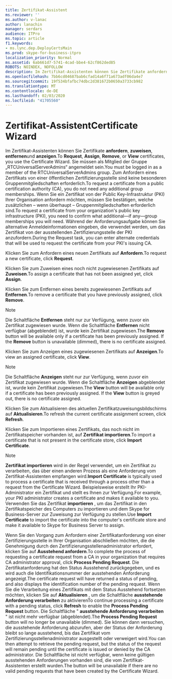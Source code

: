 ```yaml
---
title: Zertifikat-Assistent
ms.reviewer: ''
ms.author: v-lanac
author: lanachin
manager: serdars
audience: ITPro
ms.topic: article
f1.keywords:
- ms.lync.dep.DeployCertsMain
ms.prod: skype-for-business-itpro
localization_priority: Normal
ms.assetid: 6ab661d7-5741-4cad-bbe4-62cf862ded85
ROBOTS: NOINDEX, NOFOLLOW
description: Im Zertifikat-Assistenten können Sie Zertifikate anfordern, zuweisen, entfernenund anzeigen. Sie müssen als Mitglied der Gruppe „RTCUniversalServerAdmins“ angemeldet sein. Zum Anfordern eines Zertifikats von einer öffentlichen Zertifizierungsstelle sind keine besonderen Gruppenmitgliedschaften erforderlich. Wenn Sie ein Zertifikat von der Public Key-Infrastruktur (PKI) Ihrer Organisation anfordern möchten, müssen Sie bestätigen, welche zusätzlichen – wenn überhaupt – Gruppenmitgliedschaften erforderlich sind. Während der Anforderungsaufgabe können Sie alternative Anmeldeinformationen eingeben, die verwendet werden, um das Zertifikat von der ausstellenden Zertifizierungsstelle der PKI anzufordern.
ms.openlocfilehash: 7bb6cd04687bab6cfad14a6f71a673adf06da4e7
ms.sourcegitcommit: 19f534bfafbc74dbc2d381672b0650a3733cb982
ms.translationtype: MT
ms.contentlocale: de-DE
ms.lasthandoff: 02/03/2020
ms.locfileid: "41705560"
---
```

# <a name="certificate-wizard"></a><span data-ttu-id="ca7db-107">Zertifikat-Assistent</span><span class="sxs-lookup"><span data-stu-id="ca7db-107">Certificate Wizard</span></span>
 
<span data-ttu-id="ca7db-108">Im Zertifikat-Assistenten können Sie Zertifikate **anfordern**, **zuweisen**, **entfernen**und **anzeigen**.</span><span class="sxs-lookup"><span data-stu-id="ca7db-108">To **Request**, **Assign**, **Remove**, or **View** certificates, you use the Certificate Wizard.</span></span> <span data-ttu-id="ca7db-109">Sie müssen als Mitglied der Gruppe „RTCUniversalServerAdmins“ angemeldet sein.</span><span class="sxs-lookup"><span data-stu-id="ca7db-109">You must be logged in as a member of the RTCUniversalServerAdmins group.</span></span> <span data-ttu-id="ca7db-110">Zum Anfordern eines Zertifikats von einer öffentlichen Zertifizierungsstelle sind keine besonderen Gruppenmitgliedschaften erforderlich.</span><span class="sxs-lookup"><span data-stu-id="ca7db-110">To request a certificate from a public certification authority (CA), you do not need any additional group memberships.</span></span> <span data-ttu-id="ca7db-111">Wenn Sie ein Zertifikat von der Public Key-Infrastruktur (PKI) Ihrer Organisation anfordern möchten, müssen Sie bestätigen, welche zusätzlichen – wenn überhaupt – Gruppenmitgliedschaften erforderlich sind.</span><span class="sxs-lookup"><span data-stu-id="ca7db-111">To request a certificate from your organization's public key infrastructure (PKI), you need to confirm what additional—if any—group memberships you will need.</span></span> <span data-ttu-id="ca7db-112">Während der Anforderungsaufgabe können Sie alternative Anmeldeinformationen eingeben, die verwendet werden, um das Zertifikat von der ausstellenden Zertifizierungsstelle der PKI anzufordern.</span><span class="sxs-lookup"><span data-stu-id="ca7db-112">During the Request task, you can enter alternate credentials that will be used to request the certificate from your PKI's issuing CA.</span></span>
  
<span data-ttu-id="ca7db-113">Klicken Sie zum Anfordern eines neuen Zertifikats auf **Anfordern**.</span><span class="sxs-lookup"><span data-stu-id="ca7db-113">To request a new certificate, click **Request**.</span></span>
  
<span data-ttu-id="ca7db-114">Klicken Sie zum Zuweisen eines noch nicht zugewiesenen Zertifikats auf **Zuweisen**.</span><span class="sxs-lookup"><span data-stu-id="ca7db-114">To assign a certificate that has not been assigned yet, click **Assign**.</span></span>
  
<span data-ttu-id="ca7db-115">Klicken Sie zum Entfernen eines bereits zugewiesenen Zertifikats auf **Entfernen**.</span><span class="sxs-lookup"><span data-stu-id="ca7db-115">To remove a certificate that you have previously assigned, click **Remove**.</span></span>
  
> [!NOTE]
> <span data-ttu-id="ca7db-p103">Die Schaltfläche **Entfernen** steht nur zur Verfügung, wenn zuvor ein Zertifikat zugewiesen wurde. Wenn die Schaltfläche **Entfernen** nicht verfügbar (abgeblendet) ist, wurde kein Zertifikat zugewiesen.</span><span class="sxs-lookup"><span data-stu-id="ca7db-p103">The **Remove** button will be available only if a certificate has been previously assigned. If the **Remove** button is unavailable (dimmed), there is no certificate assigned.</span></span>
  
<span data-ttu-id="ca7db-118">Klicken Sie zum Anzeigen eines zugewiesenen Zertifikats auf **Anzeigen**.</span><span class="sxs-lookup"><span data-stu-id="ca7db-118">To view an assigned certificate, click **View**.</span></span>
  
> [!NOTE]
> <span data-ttu-id="ca7db-p104">Die Schaltfläche **Anzeigen** steht nur zur Verfügung, wenn zuvor ein Zertifikat zugewiesen wurde. Wenn die Schaltfläche **Anzeigen** abgeblendet ist, wurde kein Zertifikat zugewiesen.</span><span class="sxs-lookup"><span data-stu-id="ca7db-p104">The **View** button will be available only if a certificate has been previously assigned. If the **View** button is greyed out, there is no certificate assigned.</span></span>
  
<span data-ttu-id="ca7db-121">Klicken Sie zum Aktualisieren des aktuellen Zertifikatzuweisungsbildschirms auf **Aktualisieren**.</span><span class="sxs-lookup"><span data-stu-id="ca7db-121">To refresh the current certificate assignment screen, click **Refresh**.</span></span>
  
<span data-ttu-id="ca7db-122">Klicken Sie zum Importieren eines Zertifikats, das noch nicht im Zertifikatspeicher vorhanden ist, auf **Zertifikat importieren**.</span><span class="sxs-lookup"><span data-stu-id="ca7db-122">To import a certificate that is not present in the certificate store, click **Import Certificate**.</span></span>
  
> [!NOTE]
> <span data-ttu-id="ca7db-123">**Zertifikat importieren** wird in der Regel verwendet, um ein Zertifikat zu verarbeiten, das über einen anderen Prozess als eine Anforderung vom Zertifikat-Assistenten empfangen wird.</span><span class="sxs-lookup"><span data-stu-id="ca7db-123">**Import Certificate** is typically used to process a certificate that is received through a process other than a request from the Certificate Wizard.</span></span> <span data-ttu-id="ca7db-124">Beispielsweise erstellt Ihr PKI-Administrator ein Zertifikat und stellt es Ihnen zur Verfügung.</span><span class="sxs-lookup"><span data-stu-id="ca7db-124">For example, your PKI administrator creates a certificate and makes it available to you.</span></span> <span data-ttu-id="ca7db-125">Verwenden Sie das Zertifikat **importieren** , um das Zertifikat in den Zertifikatspeicher des Computers zu importieren und dem Skype for Business-Server zur Zuweisung zur Verfügung zu stellen.</span><span class="sxs-lookup"><span data-stu-id="ca7db-125">Use **Import Certificate** to import the certificate into the computer's certificate store and make it available to Skype for Business Server to assign.</span></span>
  
<span data-ttu-id="ca7db-126">Wenn Sie den Vorgang zum Anfordern einer Zertifikatanforderung von einer Zertifizierungsstelle in Ihrer Organisation abschließen möchten, die die Genehmigung durch den Zertifizierungsstellenadministrator erfordert, klicken Sie auf **Ausstehend anfordern**.</span><span class="sxs-lookup"><span data-stu-id="ca7db-126">To complete the process of requesting a certificate request from a CA in your organization that requires CA administrator approval, click **Process Pending Request**.</span></span> <span data-ttu-id="ca7db-127">Die Zertifikatanforderung hat den Status Ausstehend zurückgegeben, und es wird auch die Identifikationsnummer der ausstehenden Anforderung angezeigt.</span><span class="sxs-lookup"><span data-stu-id="ca7db-127">The certificate request will have returned a status of pending, and also displays the identification number of the pending request.</span></span> <span data-ttu-id="ca7db-128">Wenn Sie die Verarbeitung eines Zertifikats mit dem Status Ausstehend fortsetzen möchten, klicken Sie auf **Aktualisieren** , um die Schaltfläche **ausstehende Anforderung verarbeiten** zu aktivieren</span><span class="sxs-lookup"><span data-stu-id="ca7db-128">To continue processing a certificate with a pending status, click **Refresh** to enable the **Process Pending Request** button.</span></span> <span data-ttu-id="ca7db-129">Die Schaltfläche " **ausstehende Anforderung verarbeiten** " ist nicht mehr verfügbar (abgeblendet).</span><span class="sxs-lookup"><span data-stu-id="ca7db-129">The **Process Pending Request** button will no longer be unavailable (dimmed).</span></span> <span data-ttu-id="ca7db-130">Sie können dann versuchen, die ausstehende Anforderung abzurufen, aber der Status der Anforderung bleibt so lange ausstehend, bis das Zertifikat vom Zertifizierungsstellenadministrator ausgestellt oder verweigert wird.</span><span class="sxs-lookup"><span data-stu-id="ca7db-130">You can then attempt to retrieve the pending request, but the status of the request will remain pending until the certificate is issued or denied by the CA administrator.</span></span> <span data-ttu-id="ca7db-131">Die Schaltfläche ist nicht verfügbar, wenn keine gültigen ausstehenden Anforderungen vorhanden sind, die vom Zertifikat-Assistenten erstellt wurden.</span><span class="sxs-lookup"><span data-stu-id="ca7db-131">The button will be unavailable if there are no valid pending requests that have been created by the Certificate Wizard.</span></span>
  

